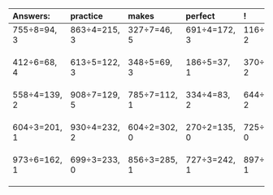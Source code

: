 | Answers: | practice | makes | perfect | ! |
| :--- | :--- | :--- | :--- | :--- |
| 755÷8=94, 3 | 863÷4=215, 3 | 327÷7=46, 5 | 691÷4=172, 3 | 116÷3=38, 2 | 
|   |   |   |   |   | 
|   |   |   |   |   | 
|   |   |   |   |   | 
| 412÷6=68, 4 | 613÷5=122, 3 | 348÷5=69, 3 | 186÷5=37, 1 | 370÷8=46, 2 | 
|   |   |   |   |   | 
|   |   |   |   |   | 
|   |   |   |   |   | 
| 558÷4=139, 2 | 908÷7=129, 5 | 785÷7=112, 1 | 334÷4=83, 2 | 644÷6=107, 2 | 
|   |   |   |   |   | 
|   |   |   |   |   | 
|   |   |   |   |   | 
| 604÷3=201, 1 | 930÷4=232, 2 | 604÷2=302, 0 | 270÷2=135, 0 | 725÷5=145, 0 | 
|   |   |   |   |   | 
|   |   |   |   |   | 
|   |   |   |   |   | 
| 973÷6=162, 1 | 699÷3=233, 0 | 856÷3=285, 1 | 727÷3=242, 1 | 897÷4=224, 1 | 
|   |   |   |   |   | 
|   |   |   |   |   | 
|   |   |   |   |   | 
